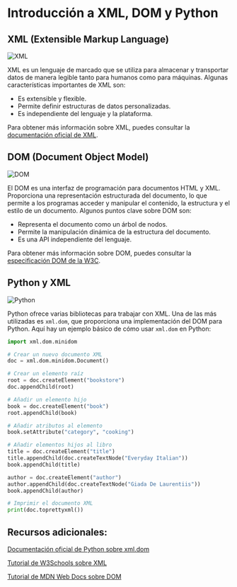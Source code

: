 # Introducción a XML, DOM y Python

## XML (Extensible Markup Language)

![XML](https://www.manualweb.net/img/logos/xml.png)


XML es un lenguaje de marcado que se utiliza para almacenar y transportar datos de manera legible tanto para humanos como para máquinas. Algunas características importantes de XML son:

- Es extensible y flexible.
- Permite definir estructuras de datos personalizadas.
- Es independiente del lenguaje y la plataforma.

Para obtener más información sobre XML, puedes consultar la [documentación oficial de XML](https://www.w3.org/XML/).

## DOM (Document Object Model)

![DOM](https://upload.wikimedia.org/wikipedia/commons/thumb/5/5a/DOM-model.svg/1200px-DOM-model.svg.png)

El DOM es una interfaz de programación para documentos HTML y XML. Proporciona una representación estructurada del documento, lo que permite a los programas acceder y manipular el contenido, la estructura y el estilo de un documento. Algunos puntos clave sobre DOM son:

- Representa el documento como un árbol de nodos.
- Permite la manipulación dinámica de la estructura del documento.
- Es una API independiente del lenguaje.

Para obtener más información sobre DOM, puedes consultar la [especificación DOM de la W3C](https://www.w3.org/TR/dom/).

## Python y XML

![Python](https://www.python.org/static/community_logos/python-logo-master-v3-TM.png)


Python ofrece varias bibliotecas para trabajar con XML. Una de las más utilizadas es `xml.dom`, que proporciona una implementación del DOM para Python. Aquí hay un ejemplo básico de cómo usar `xml.dom` en Python:

```python
import xml.dom.minidom

# Crear un nuevo documento XML
doc = xml.dom.minidom.Document()

# Crear un elemento raíz
root = doc.createElement("bookstore")
doc.appendChild(root)

# Añadir un elemento hijo
book = doc.createElement("book")
root.appendChild(book)

# Añadir atributos al elemento
book.setAttribute("category", "cooking")

# Añadir elementos hijos al libro
title = doc.createElement("title")
title.appendChild(doc.createTextNode("Everyday Italian"))
book.appendChild(title)

author = doc.createElement("author")
author.appendChild(doc.createTextNode("Giada De Laurentiis"))
book.appendChild(author)

# Imprimir el documento XML
print(doc.toprettyxml())
```
## Recursos adicionales:

[Documentación oficial de Python sobre xml.dom](https://docs.python.org/3/library/xml.dom.html)

[Tutorial de W3Schools sobre XML](https://www.w3schools.com/xml/)

[Tutorial de MDN Web Docs sobre DOM](https://developer.mozilla.org/en-US/docs/Web/API/Document_Object_Model)